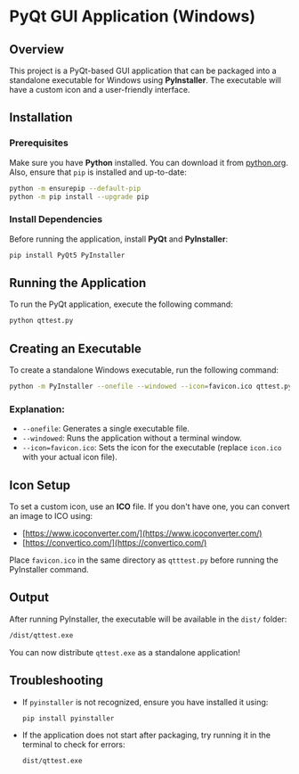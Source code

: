 # PyQt GUI Application (Windows)

## Overview
This project is a PyQt-based GUI application that can be packaged into a standalone executable for Windows using **PyInstaller**. The executable will have a custom icon and a user-friendly interface.

## Installation
### Prerequisites
Make sure you have **Python** installed. You can download it from [python.org](https://www.python.org/). Also, ensure that `pip` is installed and up-to-date:
```bash
python -m ensurepip --default-pip
python -m pip install --upgrade pip
```

### Install Dependencies
Before running the application, install **PyQt** and **PyInstaller**:
```bash
pip install PyQt5 PyInstaller
```

## Running the Application
To run the PyQt application, execute the following command:
```bash
python qttest.py
```

## Creating an Executable
To create a standalone Windows executable, run the following command:
```bash
python -m PyInstaller --onefile --windowed --icon=favicon.ico qttest.py
```

### Explanation:
- `--onefile`: Generates a single executable file.
- `--windowed`: Runs the application without a terminal window.
- `--icon=favicon.ico`: Sets the icon for the executable (replace `icon.ico` with your actual icon file).

## Icon Setup
To set a custom icon, use an **ICO** file. If you don't have one, you can convert an image to ICO using:
- [https://www.icoconverter.com/](https://www.icoconverter.com/)
- [https://convertico.com/](https://convertico.com/)

Place `favicon.ico` in the same directory as `qtttest.py` before running the PyInstaller command.

## Output
After running PyInstaller, the executable will be available in the `dist/` folder:
```bash
/dist/qttest.exe
```
You can now distribute `qttest.exe` as a standalone application!

## Troubleshooting
- If `pyinstaller` is not recognized, ensure you have installed it using:
  ```bash
  pip install pyinstaller
  ```
- If the application does not start after packaging, try running it in the terminal to check for errors:
  ```bash
  dist/qttest.exe
  ```


